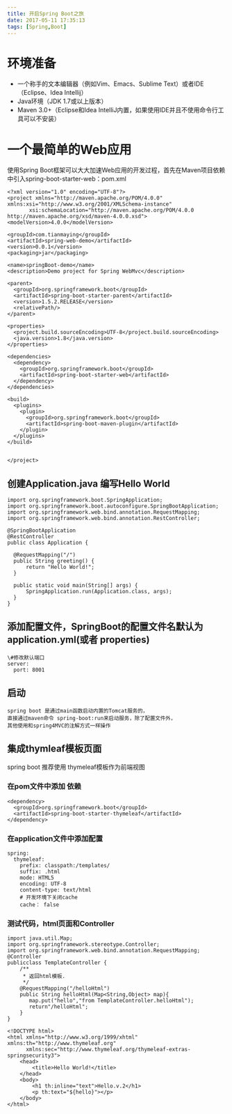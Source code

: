 ```yaml
---
title: 开启Spring Boot之旅
date: 2017-05-11 17:35:13
tags: [Spring,Boot]
---
```


# 环境准备

- 一个称手的文本编辑器（例如Vim、Emacs、Sublime Text）或者IDE（Eclipse、Idea Intellij）  
- Java环境（JDK 1.7或以上版本）  
- Maven 3.0+（Eclipse和Idea IntelliJ内置，如果使用IDE并且不使用命令行工具可以不安装）  

# 一个最简单的Web应用
  使用Spring Boot框架可以大大加速Web应用的开发过程，首先在Maven项目依赖中引入spring-boot-starter-web：pom.xml
  ```
<?xml version="1.0" encoding="UTF-8"?>
<project xmlns="http://maven.apache.org/POM/4.0.0" xmlns:xsi="http://www.w3.org/2001/XMLSchema-instance"
         xsi:schemaLocation="http://maven.apache.org/POM/4.0.0 http://maven.apache.org/xsd/maven-4.0.0.xsd">
  <modelVersion>4.0.0</modelVersion>

  <groupId>com.tianmaying</groupId>
  <artifactId>spring-web-demo</artifactId>
  <version>0.0.1</version>
  <packaging>jar</packaging>

  <name>springBoot-demo</name>
  <description>Demo project for Spring WebMvc</description>

  <parent>
    <groupId>org.springframework.boot</groupId>
    <artifactId>spring-boot-starter-parent</artifactId>
    <version>1.5.2.RELEASE</version>
    <relativePath/>
  </parent>

  <properties>
    <project.build.sourceEncoding>UTF-8</project.build.sourceEncoding>
    <java.version>1.8</java.version>
  </properties>

  <dependencies>
    <dependency>
      <groupId>org.springframework.boot</groupId>
      <artifactId>spring-boot-starter-web</artifactId>
    </dependency>
  </dependencies>

  <build>
    <plugins>
      <plugin>
        <groupId>org.springframework.boot</groupId>
        <artifactId>spring-boot-maven-plugin</artifactId>
      </plugin>
    </plugins>
  </build>


</project>
  ```

  ## 创建Application.java 编写Hello World
  ```
import org.springframework.boot.SpringApplication;
import org.springframework.boot.autoconfigure.SpringBootApplication;
import org.springframework.web.bind.annotation.RequestMapping;
import org.springframework.web.bind.annotation.RestController;

@SpringBootApplication
@RestController
public class Application {

    @RequestMapping("/")
    public String greeting() {
        return "Hello World!";
    }

    public static void main(String[] args) {
        SpringApplication.run(Application.class, args);
    }
}
  ```

  ## 添加配置文件，SpringBoot的配置文件名默认为application.yml(或者 properties)
```
\#修改默认端口
server:
  port: 8001
```

## 启动
```
spring boot 是通过main函数启动内置的Tomcat服务的，
直接通过maven命令 spring-boot:run来启动服务，除了配置文件外，
其他使用和spring4MVC的注解方式一样操作
```
## 集成thymleaf模板页面
   spring boot 推荐使用 thymeleaf模板作为前端视图
### 在pom文件中添加 依赖
```
<dependency>
  <groupId>org.springframework.boot</groupId>
  <artifactId>spring-boot-starter-thymeleaf</artifactId>
</dependency>
```
### 在application文件中添加配置
```
spring:
  thymeleaf:
    prefix: classpath:/templates/  
    suffix: .html  
    mode: HTML5  
    encoding: UTF-8  
    content-type: text/html  
    # 开发环境下关闭cache
    cache： false  
```
### 测试代码，html页面和Controller
```
import java.util.Map;  
import org.springframework.stereotype.Controller;  
import org.springframework.web.bind.annotation.RequestMapping; 
@Controller   
publicclass TemplateController {  
    /**  
     * 返回html模板.  
     */  
    @RequestMapping("/helloHtml")  
    public String helloHtml(Map<String,Object> map){  
       map.put("hello","from TemplateController.helloHtml");  
       return"/helloHtml";  
    }  
} 
```

```
<!DOCTYPE html>  
<html xmlns="http://www.w3.org/1999/xhtml" xmlns:th="http://www.thymeleaf.org"  
      xmlns:sec="http://www.thymeleaf.org/thymeleaf-extras-springsecurity3">  
    <head>  
        <title>Hello World!</title>  
    </head>  
    <body>  
        <h1 th:inline="text">Hello.v.2</h1>  
        <p th:text="${hello}"></p>  
    </body>  
</html>
```
